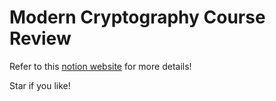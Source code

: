 # Modern Cryptography Course Review
Refer to this [notion website](https://flyingdoraemon.notion.site/ec0466556ede45beb99875765b86e7c6) for more details!

Star if you like!
